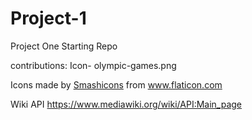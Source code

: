 # Project-1
Project One Starting Repo





contributions: 
Icon- olympic-games.png <div>Icons made by <a href="https://www.flaticon.com/authors/smashicons" title="Smashicons">Smashicons</a> from <a href="https://www.flaticon.com/" title="Flaticon">www.flaticon.com</a></div>


Wiki API https://www.mediawiki.org/wiki/API:Main_page
